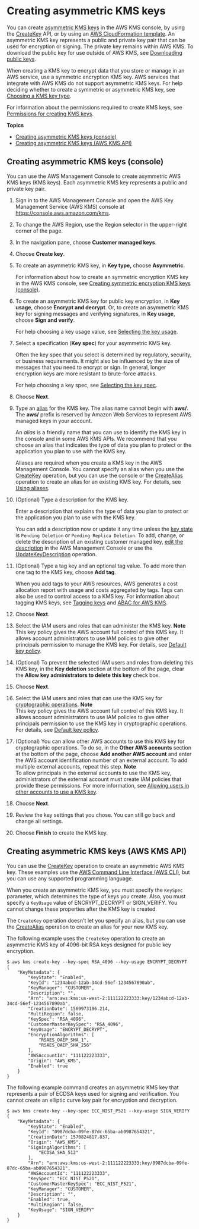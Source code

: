 # Creating asymmetric KMS keys<a name="asymm-create-key"></a>

You can create [asymmetric KMS keys](symmetric-asymmetric.md#asymmetric-cmks) in the AWS KMS console, by using the [CreateKey](https://docs.aws.amazon.com/kms/latest/APIReference/API_CreateKey.html) API, or by using an [AWS CloudFormation template](creating-resources-with-cloudformation.md)\. An asymmetric KMS key represents a public and private key pair that can be used for encryption or signing\. The private key remains within AWS KMS\. To download the public key for use outside of AWS KMS, see [Downloading public keys](download-public-key.md)\.

When creating a KMS key to encrypt data that you store or manage in an AWS service, use a symmetric encryption KMS key\. AWS services that integrate with AWS KMS do not support asymmetric KMS keys\. For help deciding whether to create a symmetric or asymmetric KMS key, see [Choosing a KMS key type](key-types.md#symm-asymm-choose)\.

For information about the permissions required to create KMS keys, see [Permissions for creating KMS keys](create-keys.md#create-key-permissions)\.

**Topics**
+ [Creating asymmetric KMS keys \(console\)](#create-asymmetric-keys-console)
+ [Creating asymmetric KMS keys \(AWS KMS API\)](#create-asymmetric-keys-api)

## Creating asymmetric KMS keys \(console\)<a name="create-asymmetric-keys-console"></a>

You can use the AWS Management Console to create asymmetric AWS KMS keys \(KMS keys\)\. Each asymmetric KMS key represents a public and private key pair\.

1. Sign in to the AWS Management Console and open the AWS Key Management Service \(AWS KMS\) console at [https://console\.aws\.amazon\.com/kms](https://console.aws.amazon.com/kms)\.

1. To change the AWS Region, use the Region selector in the upper\-right corner of the page\.

1. In the navigation pane, choose **Customer managed keys**\.

1. Choose **Create key**\.

1. To create an asymmetric KMS key, in **Key type,** choose **Asymmetric**\.

   For information about how to create an symmetric encryption KMS key in the AWS KMS console, see [Creating symmetric encryption KMS keys \(console\)](create-keys.md#create-keys-console)\.

1. To create an asymmetric KMS key for public key encryption, in **Key usage**, choose **Encrypt and decrypt**\. Or, to create an asymmetric KMS key for signing messages and verifying signatures, in **Key usage**, choose **Sign and verify**\.

   For help choosing a key usage value, see [Selecting the key usage](key-types.md#symm-asymm-choose-key-usage)\.

1. Select a specification \(**Key spec**\) for your asymmetric KMS key\. 

   Often the key spec that you select is determined by regulatory, security, or business requirements\. It might also be influenced by the size of messages that you need to encrypt or sign\. In general, longer encryption keys are more resistant to brute\-force attacks\.

   For help choosing a key spec, see [Selecting the key spec](key-types.md#symm-asymm-choose-key-spec)\.

1. Choose **Next**\.

1. Type an [alias](kms-alias.md) for the KMS key\. The alias name cannot begin with **aws/**\. The **aws/** prefix is reserved by Amazon Web Services to represent AWS managed keys in your account\.

   An *alias* is a friendly name that you can use to identify the KMS key in the console and in some AWS KMS APIs\. We recommend that you choose an alias that indicates the type of data you plan to protect or the application you plan to use with the KMS key\. 

   Aliases are required when you create a KMS key in the AWS Management Console\. You cannot specify an alias when you use the [CreateKey](https://docs.aws.amazon.com/kms/latest/APIReference/API_CreateKey.html) operation, but you can use the console or the [CreateAlias](https://docs.aws.amazon.com/kms/latest/APIReference/API_CreateAlias.html) operation to create an alias for an existing KMS key\. For details, see [Using aliases](kms-alias.md)\.

1. \(Optional\) Type a description for the KMS key\.

   Enter a description that explains the type of data you plan to protect or the application you plan to use with the KMS key\.

   You can add a description now or update it any time unless the [key state](key-state.md) is `Pending Deletion` or `Pending Replica Deletion`\. To add, change, or delete the description of an existing customer managed key, [edit the description](editing-keys.md) in the AWS Management Console or use the [UpdateKeyDescription](https://docs.aws.amazon.com/kms/latest/APIReference/API_UpdateKeyDescription.html) operation\.

1. \(Optional\) Type a tag key and an optional tag value\. To add more than one tag to the KMS key, choose **Add tag**\.

   When you add tags to your AWS resources, AWS generates a cost allocation report with usage and costs aggregated by tags\. Tags can also be used to control access to a KMS key\. For information about tagging KMS keys, see [Tagging keys](tagging-keys.md) and [ABAC for AWS KMS](abac.md)\. 

1. Choose **Next**\.

1. Select the IAM users and roles that can administer the KMS key\.
**Note**  
This key policy gives the AWS account full control of this KMS key\. It allows account administrators to use IAM policies to give other principals permission to manage the KMS key\. For details, see [Default key policy](key-policy-default.md)\.

1. \(Optional\) To prevent the selected IAM users and roles from deleting this KMS key, in the **Key deletion** section at the bottom of the page, clear the **Allow key administrators to delete this key** check box\.

1. Choose **Next**\.

1. Select the IAM users and roles that can use the KMS key for [cryptographic operations](concepts.md#cryptographic-operations)\.
**Note**  
This key policy gives the AWS account full control of this KMS key\. It allows account administrators to use IAM policies to give other principals permission to use the KMS key in cryptographic operations\. For details, see [Default key policy](key-policy-default.md)\.

1. \(Optional\) You can allow other AWS accounts to use this KMS key for cryptographic operations\. To do so, in the **Other AWS accounts** section at the bottom of the page, choose **Add another AWS account** and enter the AWS account identification number of an external account\. To add multiple external accounts, repeat this step\.
**Note**  
To allow principals in the external accounts to use the KMS key, administrators of the external account must create IAM policies that provide these permissions\. For more information, see [Allowing users in other accounts to use a KMS key](key-policy-modifying-external-accounts.md)\.

1. Choose **Next**\.

1. Review the key settings that you chose\. You can still go back and change all settings\.

1. Choose **Finish** to create the KMS key\.

## Creating asymmetric KMS keys \(AWS KMS API\)<a name="create-asymmetric-keys-api"></a>

You can use the [CreateKey](https://docs.aws.amazon.com/kms/latest/APIReference/API_CreateKey.html) operation to create an asymmetric AWS KMS key\. These examples use the [AWS Command Line Interface \(AWS CLI\)](https://aws.amazon.com/cli/), but you can use any supported programming language\. 

When you create an asymmetric KMS key, you must specify the `KeySpec` parameter, which determines the type of keys you create\. Also, you must specify a `KeyUsage` value of ENCRYPT\_DECRYPT or SIGN\_VERIFY\. You cannot change these properties after the KMS key is created\.

The `CreateKey` operation doesn't let you specify an alias, but you can use the [CreateAlias](https://docs.aws.amazon.com/kms/latest/APIReference/API_CreateAlias.html) operation to create an alias for your new KMS key\.

The following example uses the `CreateKey` operation to create an asymmetric KMS key of 4096\-bit RSA keys designed for public key encryption\.

```
$ aws kms create-key --key-spec RSA_4096 --key-usage ENCRYPT_DECRYPT
{
    "KeyMetadata": {
        "KeyState": "Enabled",
        "KeyId": "1234abcd-12ab-34cd-56ef-1234567890ab",
        "KeyManager": "CUSTOMER",
        "Description": "",
        "Arn": "arn:aws:kms:us-west-2:111122223333:key/1234abcd-12ab-34cd-56ef-1234567890ab",
        "CreationDate": 1569973196.214,
        "MultiRegion": false,
        "KeySpec": "RSA_4096",
        "CustomerMasterKeySpec": "RSA_4096",
        "KeyUsage": "ENCRYPT_DECRYPT",
        "EncryptionAlgorithms": [
            "RSAES_OAEP_SHA_1",
            "RSAES_OAEP_SHA_256"
        ],
        "AWSAccountId": "111122223333",
        "Origin": "AWS_KMS",
        "Enabled": true
    }
}
```

The following example command creates an asymmetric KMS key that represents a pair of ECDSA keys used for signing and verification\. You cannot create an elliptic curve key pair for encryption and decryption\.

```
$ aws kms create-key --key-spec ECC_NIST_P521 --key-usage SIGN_VERIFY
{
    "KeyMetadata": {
        "KeyState": "Enabled",
        "KeyId": "0987dcba-09fe-87dc-65ba-ab0987654321",
        "CreationDate": 1570824817.837,
        "Origin": "AWS_KMS",
        "SigningAlgorithms": [
            "ECDSA_SHA_512"
        ],
        "Arn": "arn:aws:kms:us-west-2:111122223333:key/0987dcba-09fe-87dc-65ba-ab0987654321",
        "AWSAccountId": "111122223333",
        "KeySpec": "ECC_NIST_P521",
        "CustomerMasterKeySpec": "ECC_NIST_P521",
        "KeyManager": "CUSTOMER",
        "Description": "",
        "Enabled": true,
        "MultiRegion": false,
        "KeyUsage": "SIGN_VERIFY"
    }
}
```